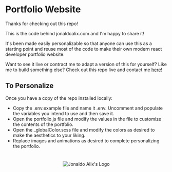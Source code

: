 
# Portfolio Website

Thanks for checking out this repo! 

This is the code behind jonaldoalix.com and I'm happy to share it! 

It's been made easily personalizable so that anyone can use this as a starting point and reuse most of the code to make their own modern react developer portfolio website.  

Want to see it live or contract me to adapt a version of this for yourself? Like me to build something else? Check out this repo live and contact me [here!](https://jonaldoalix.com) 


## To Personalize

Once you have a copy of the repo installed locally:
- Copy the .env.example file and name it .env.  Uncomment and populate the variables you intend to use and then save it.
- Open the portfolio.js file and modify the values in the file to customize the contents of the portfolio.
- Open the _globalColor.scss file and modify the colors as desired to make the aesthetics to your liking.
- Replace images and animations as desired to complete personalizing the portfolio.

#
<p align="center">
  <img src="https://jonaldoalix.com/JAColorizedLogo150.png" alt="Jonaldo Alix's Logo" />
</p>
